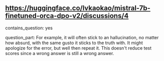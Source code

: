 ## https://huggingface.co/lvkaokao/mistral-7b-finetuned-orca-dpo-v2/discussions/4

contains_question: yes

question_part: For example, it will often stick to an hallucination, no matter how absurd, with the same gusto it sticks to the truth with. It might apologize for the error, but well then repeat it. This doesn't reduce test scores since a wrong answer is still a wrong answer.